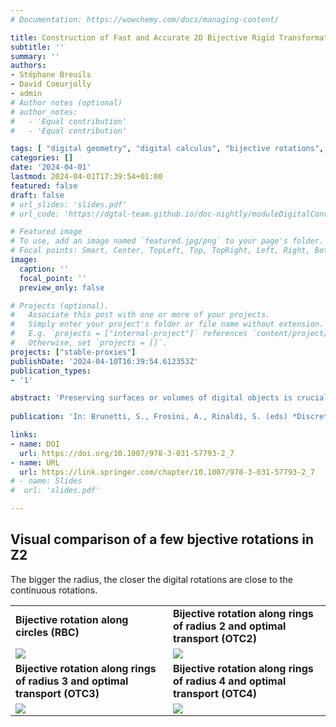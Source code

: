 ```yaml
---
# Documentation: https://wowchemy.com/docs/managing-content/

title: Construction of Fast and Accurate 2D Bijective Rigid Transformation
subtitle: ''
summary: ''
authors:
- Stéphane Breuils
- David Coeurjolly
- admin
# Author notes (optional)
# author_notes:
#   - 'Equal contribution'
#   - 'Equal contribution'

tags: [ "digital geometry", "digital calculus", "bijective rotations", "optimal transport", "2D" ]
categories: []
date: '2024-04-01'
lastmod: 2024-04-01T17:39:54+01:00
featured: false
draft: false
# url_slides: 'slides.pdf'
# url_code: 'https://dgtal-team.github.io/doc-nightly/moduleDigitalConvexity.html'

# Featured image
# To use, add an image named `featured.jpg/png` to your page's folder.
# Focal points: Smart, Center, TopLeft, Top, TopRight, Left, Right, BottomLeft, Bottom, BottomRight.
image:
  caption: ''
  focal_point: ''
  preview_only: false

# Projects (optional).
#   Associate this post with one or more of your projects.
#   Simply enter your project's folder or file name without extension.
#   E.g. `projects = ["internal-project"]` references `content/project/deep-learning/index.md`.
#   Otherwise, set `projects = []`.
projects: ["stable-proxies"]
publishDate: '2024-04-10T16:39:54.612353Z'
publication_types:
- '1'

abstract: 'Preserving surfaces or volumes of digital objects is crucial when applying transformations of 2D/3D digital objects in medical images and computer vision. To achieve this goal, the digital geometry community has focused on characterizing bijective digitized rotations and reflections. However, the angular distribution of these bijective rigid transformations is far from being dense. Other bijective approximations of rigid transformations have been proposed, but the state-of-the-art methods lack the experimental evaluations necessary to include them in real-life applications. This paper presents several new methods to approximate digitized rotations with bijective transformations, including the composition of bijective digitized reflections, bijective rotation by circles and bijective rotation through optimal transport. These new methods and several classical ones are compared both in terms of accuracy with respect to Euclidean rotations, and in terms of computational complexity and practical speed in real-time applications.'
        
publication: 'In: Brunetti, S., Frosini, A., Rinaldi, S. (eds) *Discrete Geometry and Mathematical Morphology*. DGMM 2024, volume 14605 of Lecture Notes in Computer Science, pp 80-92, 2024. Springer, Cham'

links:
- name: DOI
  url: https://doi.org/10.1007/978-3-031-57793-2_7
- name: URL
  url: https://link.springer.com/chapter/10.1007/978-3-031-57793-2_7
# - name: Slides
#  url: 'slides.pdf'

---
```


## Visual comparison of a few bjective rotations in Z2

The bigger the radius, the closer the digital rotations are close to
the continuous rotations.

<table>
<tr>
<td><b>Bijective rotation along circles (RBC)</b></td>
<td><b>Bijective rotation along rings of radius 2 and optimal transport (OTC2)</b></td>
</tr>
<tr>
<td> <img src="./turbine-RBC.gif"> </td>
<td> <img src="./turbine-OTC2.gif"> </td>
<tr>
<td><b>Bijective rotation along rings of radius 3 and optimal transport (OTC3)</b></td>
<td><b>Bijective rotation along rings of radius 4 and optimal transport (OTC4)</b></td>
</tr>
<tr>
<td> <img src="./turbine-OTC3.gif"> </td>
<td> <img src="./turbine-OTC4.gif"> </td>
<tr>
</table>